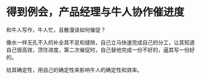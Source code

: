 # 得到例会，产品经理与牛人协作催进度

和牛人写作，牛人忙，且散漫该如何催促？

像水一样无孔不入的补全其不足和缝隙，自己立马快速完成自己的分工，让其知道自己很高效，顶住进度，第二次催促时，自己替他完成一份不好的，逼其写一份好的。

给其确定性，用自己的确定性来影响牛人的确定性和效率。